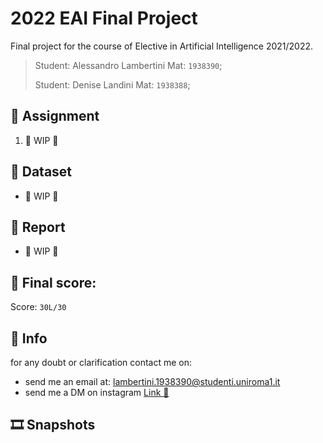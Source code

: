 # 2022 EAI Final Project
<!--
<p align="center">
    <img src="./READMEimages/title.png" style="width: 750px;"></img>
</p>
-->

Final project for the course of Elective in Artificial Intelligence 2021/2022.

>Student: Alessandro Lambertini Mat: `1938390`;
>
>Student: Denise Landini Mat: `1938388`;

## 📝 Assignment

1.	👷 WIP 👷

## 💾 Dataset

-   👷 WIP 👷

## 📜 Report

-   👷 WIP 👷

## 💯 Final score:

Score: `30L/30`

## 🙋 Info

for any doubt or clarification contact me on:

-   send me an email at: lambertini.1938390@studenti.uniroma1.it
-   send me a DM on instagram [Link 🔗](https://www.instagram.com/lambertinialessandro/)

## 🎞️ Snapshots
<!--
<p align="center">
    <img src="./READMEimages/_.png" style="width: 800px; height: 300px"></img>
    <br>
    👷 WIP 👷
</p>
-->
